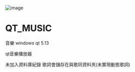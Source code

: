 ![image](https://github.com/s78718/QT_MUSIC/blob/qt_music_win/qt_image.png)
# QT_MUSIC
音樂
windows qt 5.13

qt音樂播放器

未加入資料庫紀錄 
歌詞會儲存在與歌同資料夾(未實現動態歌詞)


